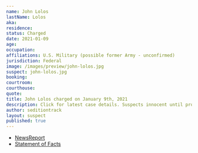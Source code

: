 ```yaml
---
name: John Lolos
lastName: Lolos
aka:
residence:
status: Charged
date: 2021-01-09
age:
occupation:
affiliations: U.S. Military (possible former Army - unconfirmed)
jurisdiction: Federal
image: /images/preview/john-lolos.jpg
suspect: john-lolos.jpg
booking:
courtroom:
courthouse:
quote:
title: John Lolos charged on January 9th, 2021
description: Click for latest case details. Suspects innocent until proven guilty.
author: seditiontrack
layout: suspect
published: true
---
```

- [NewsReport](https://nypost.com/2021/01/26/accused-capitol-rioter-idd-after-getting-kicked-off-plane/)
- [Statement of Facts](https://extremism.gwu.edu/sites/g/files/zaxdzs2191/f/John%20Lolos%20Statement%20of%20Facts.pdf)
